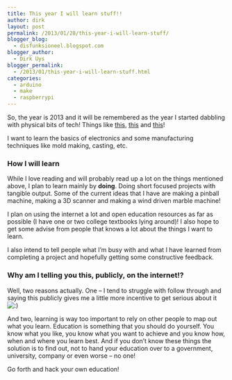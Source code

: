 ```yaml
---
title: This year I will learn stuff!!
author: dirk
layout: post
permalink: /2013/01/28/this-year-i-will-learn-stuff/
blogger_blog:
  - disfunksioneel.blogspot.com
blogger_author:
  - Dirk Uys
blogger_permalink:
  - /2013/01/this-year-i-will-learn-stuff.html
categories:
  - arduino
  - make
  - raspberrypi
---
```

So, the year is 2013 and it will be remembered as the year I started dabbling with physical bits of tech! Things like [this][1], [this][2] and [this][3]!

I want to learn the basics of electronics and some manufacturing techniques like mold making, casting, etc.

### How I will learn

While I love reading and will probably read up a lot on the things mentioned above, I plan to learn mainly by **doing**. Doing short focused projects with tangible output. Some of the current ideas that I have are making a pinball machine, making a 3D scanner and making a wind driven marble machine!

I plan on using the internet a lot and open education resources as far as possible (I have one or two college textbooks lying around)! I also hope to get some advise from people that knows a lot about the things I want to learn.

I also intend to tell people what I&#8217;m busy with and what I have learned from completing a project and hopefully getting some constructive feedback.

### Why am I telling you this, publicly, on the internet!?

Well, two reasons actually. One &#8211; I tend to struggle with follow through and saying this publicly gives me a little more incentive to get serious about it <img src="http://thebacklog.net/wp-includes/images/smilies/icon_smile.gif" alt=":)" class="wp-smiley" /> 

And two, learning is way too important to rely on other people to map out what you learn. Education is something that you should do yourself. You know what you like, you know what you want to achieve and you know how, when and where you learn best. And if you don&#8217;t know these things the solution is to find out, not to hand your education over to a government, university, company or even worse &#8211; no one!

Go forth and hack your own education!

 [1]: http://www.raspberrypi.org/
 [2]: http://www.arduino.cc/
 [3]: http://www.makerbot.com/
